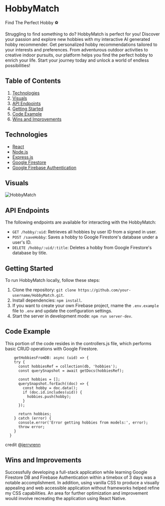 # HobbyMatch

Find The Perfect Hobby ⚽

Struggling to find something to do? HobbyMatch is perfect for you! Discover your passion and explore new hobbies with my interactive AI generated hobby recommender. Get personalized hobby recommendations tailored to your interests and preferences. From adventurous outdoor activities to creative indoor pursuits, our platform helps you find the perfect hobby to enrich your life. Start your journey today and unlock a world of endless possibilities!

## Table of Contents

1. [Technologies](#technologies)
2. [Visuals](#visuals)
3. [API Endpoints](#api-endpoints)
4. [Getting Started](#getting-started)
5. [Code Example](#code-example)
6. [Wins and Improvements](#wins-and-improvements)

## Technologies

- [React](https://react.dev/)
- [Node.js](https://nodejs.org/)
- [Express.js](https://expressjs.com/)
- [Google Firestore](https://firebase.google.com/)
- [Google Firebase Authentication](https://firebase.google.com/)

## Visuals

![HobbyMatch](./hobbyMatch.gif)


## API Endpoints

The following endpoints are available for interacting with the HobbyMatch:

- `GET /hobby/:uid`: Retrieves all hobbies by user ID from a signed in user.
- `POST /saveHobby`: Saves a hobby to Google Firestore's database under a user's ID.
- `DELETE /hobby/:uid/:title`: Deletes a hobby from Google Firestore's database by title.

## Getting Started

To run HobbyMatch locally, follow these steps: 

1. Clone the repository: `git clone https://github.com/your-username/HobbyMatch.git`.
2. Install dependencies: `npm install`.
3. If you want to create your own Firebase project, rname the `.env.example` file to `.env` and update the configuration settings.
5. Start the server in development mode: `npm run server-dev`.

## Code Example

This portion of the code resides in the controllers.js file, which performs basic CRUD operations with Google Firestore.
```
    getHobbiesFromDB: async (uid) => {
    try {
      const hobbiesRef = collection(db, 'hobbies');
      const querySnapshot = await getDocs(hobbiesRef);

      const hobbies = [];
      querySnapshot.forEach((doc) => {
        const hobby = doc.data();
        if (doc.id.includes(uid)) {
          hobbies.push(hobby);
        }
      });

      return hobbies;
    } catch (error) {
      console.error('Error getting hobbies from models:', error);
      throw error;
    }
  }
```
credit @[jerryrenn](https://github.com/jerryrenn)

## Wins and Improvements

Successfully developing a full-stack application while learning Google Firestore DB and Firebase Authentication within a timebox of 3 days was a notable accomplishment. In addition, using vanilla CSS to produce a visually appealing and web accessible application without frameworks helped refine my CSS capabilities. An area for further optimization and improvement would involve recreating the application using React Native.

